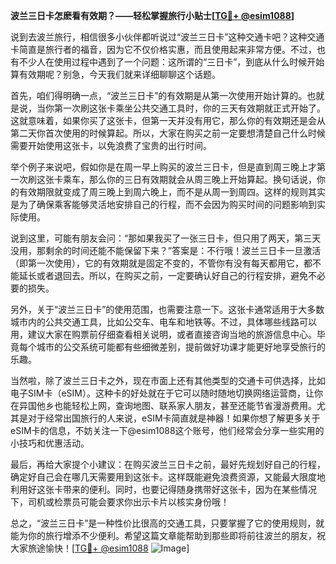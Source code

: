 **波兰三日卡怎麽看有效期？——轻松掌握旅行小贴士[[TG💪+ @esim1088](https://t.me/s/esim1088)]**

说到去波兰旅行，相信很多小伙伴都听说过“波兰三日卡”这种交通卡吧？这种交通卡简直是旅行者的福音，因为它不仅价格实惠，而且使用起来非常方便。不过，也有不少人在使用过程中遇到了一个问题：这所谓的“三日卡”，到底从什么时候开始算有效期呢？别急，今天我们就来详细聊聊这个话题。

首先，咱们得明确一点，“波兰三日卡”的有效期是从第一次使用开始计算的。也就是说，当你第一次刷这张卡乘坐公共交通工具时，你的三天有效期就正式开始了。这就意味着，如果你买了这张卡，但第一天并没有用它，那么你的有效期还是会从第二天你首次使用的时候算起。所以，大家在购买之前一定要想清楚自己什么时候需要开始使用这张卡，以免浪费了宝贵的出行时间。

举个例子来说吧，假如你是在周一早上购买的波兰三日卡，但是直到周三晚上才第一次刷这张卡乘车，那么你的三日有效期就会从周三晚上开始算起。换句话说，你的有效期限就变成了周三晚上到周六晚上，而不是从周一到周四。这样的规则其实是为了确保乘客能够灵活地安排自己的行程，而不会因为购买时间的问题影响到实际使用。

说到这里，可能有朋友会问：“那如果我买了一张三日卡，但只用了两天，第三天没用，那剩余的时间还能不能保留下来？”答案是：不行哦！波兰三日卡一旦激活（即第一次使用），它的有效期就是固定不变的，不管你有没有每天都用它，都不能延长或者退回去。所以，在购买之前，一定要确认好自己的行程安排，避免不必要的损失。

另外，关于“波兰三日卡”的使用范围，也需要注意一下。这张卡通常适用于大多数城市内的公共交通工具，比如公交车、电车和地铁等。不过，具体哪些线路可以用，建议大家在购票前仔细查看相关说明，或者直接咨询当地的旅游信息中心。毕竟每个城市的公交系统可能都有些细微差别，提前做好功课才能更好地享受旅行的乐趣。

当然啦，除了波兰三日卡之外，现在市面上还有其他类型的交通卡可供选择，比如电子SIM卡（eSIM）。这种卡的好处就在于它可以随时随地切换网络运营商，让你在异国他乡也能轻松上网，查询地图、联系家人朋友，甚至还能节省漫游费用。尤其是对于经常出国旅行的人来说，eSIM卡简直就是神器！如果你想了解更多关于eSIM卡的信息，不妨关注一下@esim1088这个账号，他们经常会分享一些实用的小技巧和优惠活动。

最后，再给大家提个小建议：在购买波兰三日卡之前，最好先规划好自己的行程，确定好自己会在哪几天需要用到这张卡。这样既能避免浪费资源，又能最大限度地利用好这张卡带来的便利。同时，也要记得随身携带好这张卡，因为在某些情况下，司机或检票员可能会要求你出示卡片以核实身份哦！

总之，“波兰三日卡”是一种性价比很高的交通工具，只要掌握了它的使用规则，就能为你的旅行增添不少便利。希望这篇文章能帮助到那些即将前往波兰的朋友，祝大家旅途愉快！[[TG💪+ @esim1088](https://t.me/s/esim1088) ![Image](https://i.postimg.cc/4NQfJmqS/Snipaste-2025-05-13-00-14-12.png)]